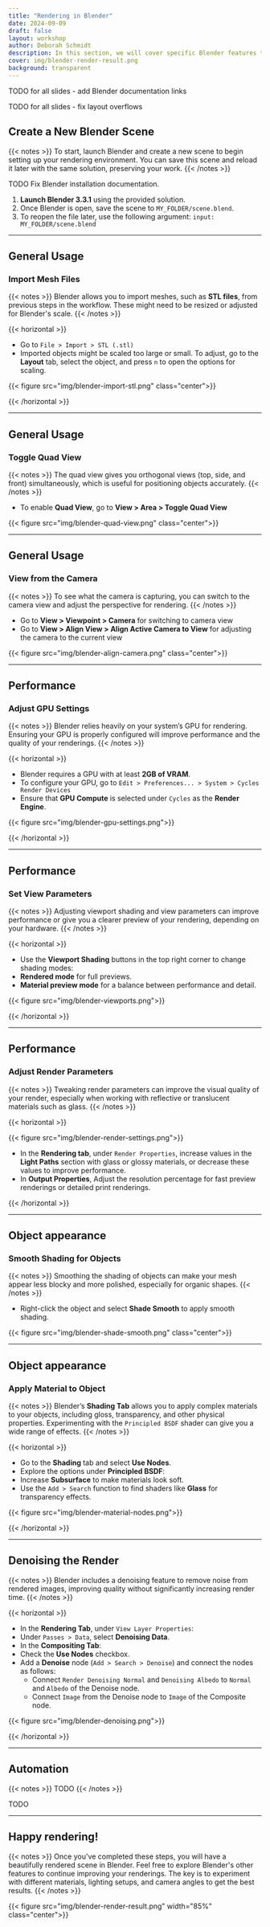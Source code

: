 ```yaml
---
title: "Rendering in Blender"
date: 2024-09-09
draft: false
layout: workshop
author: Deborah Schmidt
description: In this section, we will cover specific Blender features to help you create beautiful renderings from scientific datasets. Blender is a powerful tool for this purpose, but it has a steep learning curve, so we’ll break it down step-by-step.
cover: img/blender-render-result.png
background: transparent
---
```


TODO for all slides - add Blender documentation links

TODO for all slides - fix layout overflows

## Create a New Blender Scene

{{< notes >}}
To start, launch Blender and create a new scene to begin setting up your rendering environment. You can save this scene and reload it later with the same solution, preserving your work.
{{< /notes >}}

TODO Fix Blender installation documentation.

1. **Launch Blender 3.3.1** using the provided solution.
2. Once Blender is open, save the scene to `MY_FOLDER/scene.blend`.
3. To reopen the file later, use the following argument: `input: MY_FOLDER/scene.blend`


---

## General Usage
### Import Mesh Files

{{< notes >}}
Blender allows you to import meshes, such as **STL files**, from previous steps in the workflow. These might need to be resized or adjusted for Blender's scale.
{{< /notes >}}

{{< horizontal >}}

- Go to `File > Import > STL (.stl)`
- Imported objects might be scaled too large or small. To adjust, go to the **Layout** tab, select the object, and press `n` to open the options for scaling.

{{< figure src="img/blender-import-stl.png" class="center">}}

{{< /horizontal >}}

---

## General Usage
### Toggle Quad View

{{< notes >}}
The quad view gives you orthogonal views (top, side, and front) simultaneously, which is useful for positioning objects accurately.
{{< /notes >}}

- To enable **Quad View**, go to **View > Area > Toggle Quad View**

{{< figure src="img/blender-quad-view.png" class="center">}}

---

## General Usage
### View from the Camera

{{< notes >}}
To see what the camera is capturing, you can switch to the camera view and adjust the perspective for rendering.
{{< /notes >}}

- Go to **View > Viewpoint > Camera** for switching to camera view
- Go to **View > Align View > Align Active Camera to View** for adjusting the camera to the current view

{{< figure src="img/blender-align-camera.png" class="center">}}

---

## Performance
### Adjust GPU Settings

{{< notes >}}
Blender relies heavily on your system’s GPU for rendering. Ensuring your GPU is properly configured will improve performance and the quality of your renderings.
{{< /notes >}}

{{< horizontal >}}

- Blender requires a GPU with at least **2GB of VRAM**.
- To configure your GPU, go to `Edit > Preferences... > System > Cycles Render Devices`
- Ensure that **GPU Compute** is selected under `Cycles` as the **Render Engine**.

{{< figure src="img/blender-gpu-settings.png">}}

{{< /horizontal >}}

---

## Performance
### Set View Parameters

{{< notes >}}
Adjusting viewport shading and view parameters can improve performance or give you a clearer preview of your rendering, depending on your hardware.
{{< /notes >}}

{{< horizontal >}}

- Use the **Viewport Shading** buttons in the top right corner to change shading modes:
- **Rendered mode** for full previews.
- **Material preview mode** for a balance between performance and detail.

{{< figure src="img/blender-viewports.png">}}

{{< /horizontal >}}

---

## Performance
### Adjust Render Parameters

{{< notes >}}
Tweaking render parameters can improve the visual quality of your render, especially when working with reflective or translucent materials such as glass.
{{< /notes >}}

{{< horizontal >}}

{{< figure src="img/blender-render-settings.png">}}


- In the **Rendering tab**, under `Render Properties`, increase values in the **Light Paths** section with glass or 
  glossy materials, or decrease these values to improve performance.
- In **Output Properties**, Adjust the resolution percentage for fast preview renderings or detailed print renderings.

{{< /horizontal >}}

---

## Object appearance
### Smooth Shading for Objects

{{< notes >}}
Smoothing the shading of objects can make your mesh appear less blocky and more polished, especially for organic shapes.
{{< /notes >}}

- Right-click the object and select **Shade Smooth** to apply smooth shading.

{{< figure src="img/blender-shade-smooth.png" class="center">}}

---

## Object appearance
### Apply Material to Object

{{< notes >}}
Blender’s **Shading Tab** allows you to apply complex materials to your objects, including gloss, transparency, and other physical properties. Experimenting with the `Principled BSDF` shader can give you a wide range of effects.
{{< /notes >}}

{{< horizontal >}}

- Go to the **Shading** tab and select **Use Nodes**.
- Explore the options under **Principled BSDF**:
- Increase **Subsurface** to make materials look soft.
- Use the `Add > Search` function to find shaders like **Glass** for transparency effects.

{{< figure src="img/blender-material-nodes.png">}}

{{< /horizontal >}}

---

## Denoising the Render

{{< notes >}}
Blender includes a denoising feature to remove noise from rendered images, improving quality without significantly increasing render time.
{{< /notes >}}

{{< horizontal >}}

- In the **Rendering Tab**, under `View Layer Properties`:
- Under `Passes > Data`, select **Denoising Data**.
- In the **Compositing Tab**:
- Check the **Use Nodes** checkbox.
- Add a **Denoise** node (`Add > Search > Denoise`) and connect the nodes as follows:
  - Connect `Render Denoising Normal` and `Denoising Albedo` to `Normal` and `Albedo` of the Denoise node.
  - Connect `Image` from the Denoise node to `Image` of the Composite node.

{{< figure src="img/blender-denoising.png">}}

{{< /horizontal >}}

---

## Automation

{{< notes >}}
TODO
{{< /notes >}}

TODO

---

## Happy rendering!

{{< notes >}}
Once you've completed these steps, you will have a beautifully rendered scene in Blender. Feel free to explore Blender's other features to continue improving your renderings. The key is to experiment with different materials, lighting setups, and camera angles to get the best results.
{{< /notes >}}

{{< figure src="img/blender-render-result.png" width="85%" class="center">}}